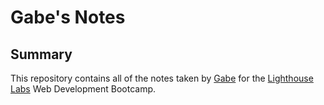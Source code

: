 
# Gabe's Notes
## Summary 

This repository contains all of the notes taken by [Gabe](https://github.com/gforsythe) for the [Lighthouse Labs](https://www.lighthouselabs.ca/) Web Development Bootcamp.


